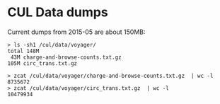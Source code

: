 # CUL Data dumps

Current dumps from 2015-05 are about 150MB:

```
> ls -sh1 /cul/data/voyager/
total 148M
 43M charge-and-browse-counts.txt.gz
105M circ_trans.txt.gz

> zcat /cul/data/voyager/charge-and-browse-counts.txt.gz  | wc -l
8735672
> zcat /cul/data/voyager/circ_trans.txt.gz  | wc -l
10479934
```
